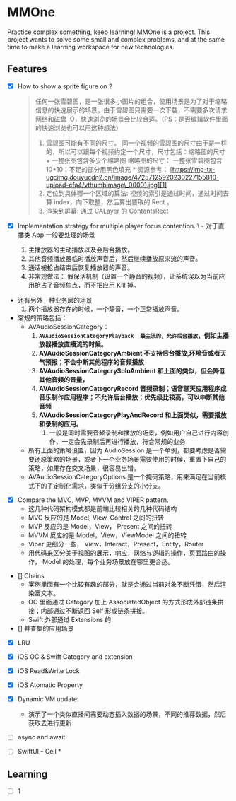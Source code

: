 # MMOne

Practice complex something, keep learning!
MMOne is a project. This project wants to solve some small and complex problems, and at the same time to make a learning workspace for new technologies.

## Features
- [x] How to show a sprite figure on ?
	> 任何一张雪碧图，是一张很多小图片的组合，使用场景是为了对于缩略信息的快速展示的场景。由于雪碧图只需要一次下载，不需要多次请求网络和磁盘 IO，快速浏览的场景会比较合适。（PS：是否编辑软件里面的快速浏览也可以用这种想法） 
	> 1. 雪碧图可能有不同的尺寸。
	> 同一个视频的雪碧图的尺寸由于是一样的，所以可以跟每个视频约定一个尺寸，尺寸包括：缩略图的尺寸 + 一整张图包含多少个缩略图
	> 缩略图的尺寸： 
	> 一整张雪碧图包含 10*10：不足的部分用黑色填充 *
	> 资源参考： [https://img-tx-ugcimg.douyucdn2.cn/image/47257125920230227155810-upload-cfa4/vthumbimage\_00001.jpg][1]
	> 2. 定位到具体哪一个区域的算法:
	>  视频的索引是通过时间，通过时间去算 index，向下取整，然后算出要取的 Rect 。
	> 3. 渲染到屏幕: 通过 CALayer 的 ContentsRect

- [x]  Implementation strategy for multiple player focus contention.
	\ - 对于直播类 App 一般要处理的场景
	1. 主播放器的主动播放以及会后台播放。
	2. 其他音频播放器临时播放声音后，然后继续播放原来流的声音。
	3. 通话被抢占结束后恢复播放器的声音。
	4. 非常规做法： 假保活机制（设置一个静音的视频），让系统误以为当前应用抢占了音频焦点，而不把应用 Kill 掉。 
- 还有另外一种业务层的场景
	1. 两个播放器存在的时候，一个静音，一个正常播放声音。
- 常规的策略包括：
	- AVAudioSessionCategory：
		1. **`AVAudioSessionCategoryPlayback  最主流的，允许后台播放`，例如主播放器播放直播流的时候。**
		2. **AVAudioSessionCategoryAmbient   不支持后台播放,环境音或者天气预报；不会中断其他程序的音频播放**
		3. **AVAudioSessionCategorySoloAmbient  和上面的类似，但会降低其他音频的音量，**
		4. **AVAudioSessionCategoryRecord   音频录制；语音聊天应用程序或音乐制作应用程序；不允许后台播放；优先级比较高，可以中断其他音频**
		5. **AVAudioSessionCategoryPlayAndRecord  和上面类似，需要播放和录制的应用。** 
			1. 一般是同时需要音频录制和播放的场景，例如用户自己进行内容创作，一定会先录制后再进行播放，符合常规的业务
	- 所有上面的策略设置，因为 AudioSession 是一个单例，都要考虑是否需要还原策略的场景，或者下一个业务场景需要使用的时候，重置下自己的策略，如果存在交叉场景，很容易出错。
	- AVAudioSessionCategoryOptions 是一个掩码策略，用来满足在当前模式下的子定制化需求，类似于分组分支的小分支。
 - [x] Compare the MVC, MVP, MVVM and VIPER pattern.
	- 这几种代码架构模式都是前端比较相关的几种代码结构
	- MVC 反应的是 Model, View, Control 之间的扭转
	- MVP 反应的是 Model，View， Present 之间的扭转
	- MVVM 反应的是 Model，View，ViewModel 之间的扭转
	- Viper 更细分一些， View，Interact，Present，Entity，Router
	- 用代码来区分关于视图的展示，响应，网络与逻辑的操作，页面路由的操作， Model 的处理，每个业务场景放在哪里更合适。
- [] Chains
    - 案例里面有一个比较有趣的部分，就是会通过当前对象不断凭借，然后渲染富文本。
    - OC 里面通过 Category 加上 AssociatedObject 的方式形成外部链条拼接；内部通过不断返回 Self 形成链条拼接。
    - Swift 外部通过 Extensions 的
- [] 并查集的应用场景
- [x] LRU
- [x] iOS OC & Swift Category and extension
- [x] iOS Read&Write Lock
- [x] iOS Atomatic Property
- [x] Dynamic VM update:
    - 演示了一个类似直播间需要动态插入数据的场景，不同的推荐数据，然后获取去进行更新
- [ ] async and await
- [ ] SwiftUI - Cell
    * 
    



## Learning
- [ ] 1

[1]:	https://img-tx-ugcimg.douyucdn2.cn/image/47257125920230227155810-upload-cfa4/vthumbimage_00001.jpg
